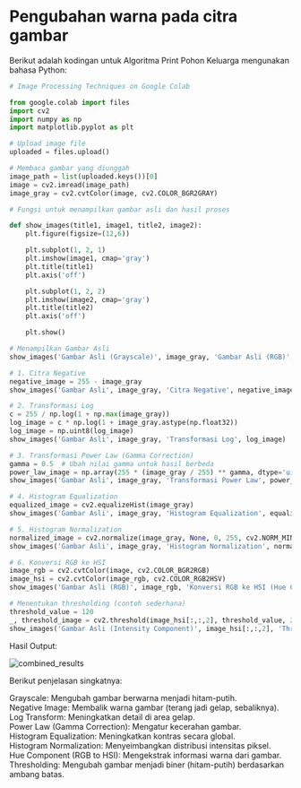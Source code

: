# Pengubahan warna pada citra gambar
Berikut adalah kodingan untuk Algoritma Print Pohon Keluarga mengunakan bahasa Python:
```python
# Image Processing Techniques on Google Colab

from google.colab import files
import cv2
import numpy as np
import matplotlib.pyplot as plt

# Upload image file
uploaded = files.upload()

# Membaca gambar yang diunggah
image_path = list(uploaded.keys())[0]
image = cv2.imread(image_path)
image_gray = cv2.cvtColor(image, cv2.COLOR_BGR2GRAY)

# Fungsi untuk menampilkan gambar asli dan hasil proses

def show_images(title1, image1, title2, image2):
    plt.figure(figsize=(12,6))

    plt.subplot(1, 2, 1)
    plt.imshow(image1, cmap='gray')
    plt.title(title1)
    plt.axis('off')

    plt.subplot(1, 2, 2)
    plt.imshow(image2, cmap='gray')
    plt.title(title2)
    plt.axis('off')

    plt.show()

# Menampilkan Gambar Asli
show_images('Gambar Asli (Grayscale)', image_gray, 'Gambar Asli (RGB)', cv2.cvtColor(image, cv2.COLOR_BGR2RGB))

# 1. Citra Negative
negative_image = 255 - image_gray
show_images('Gambar Asli', image_gray, 'Citra Negative', negative_image)

# 2. Transformasi Log
c = 255 / np.log(1 + np.max(image_gray))
log_image = c * np.log(1 + image_gray.astype(np.float32))
log_image = np.uint8(log_image)
show_images('Gambar Asli', image_gray, 'Transformasi Log', log_image)

# 3. Transformasi Power Law (Gamma Correction)
gamma = 0.5  # Ubah nilai gamma untuk hasil berbeda
power_law_image = np.array(255 * (image_gray / 255) ** gamma, dtype='uint8')
show_images('Gambar Asli', image_gray, 'Transformasi Power Law', power_law_image)

# 4. Histogram Equalization
equalized_image = cv2.equalizeHist(image_gray)
show_images('Gambar Asli', image_gray, 'Histogram Equalization', equalized_image)

# 5. Histogram Normalization
normalized_image = cv2.normalize(image_gray, None, 0, 255, cv2.NORM_MINMAX)
show_images('Gambar Asli', image_gray, 'Histogram Normalization', normalized_image)

# 6. Konversi RGB ke HSI
image_rgb = cv2.cvtColor(image, cv2.COLOR_BGR2RGB)
image_hsi = cv2.cvtColor(image_rgb, cv2.COLOR_RGB2HSV)
show_images('Gambar Asli (RGB)', image_rgb, 'Konversi RGB ke HSI (Hue Component)', image_hsi[:,:,0])

# Menentukan thresholding (contoh sederhana)
threshold_value = 120
_, threshold_image = cv2.threshold(image_hsi[:,:,2], threshold_value, 255, cv2.THRESH_BINARY)
show_images('Gambar Asli (Intensity Component)', image_hsi[:,:,2], 'Thresholding pada Komponen Intensity', threshold_image)
```
Hasil Output: 

![combined_results](https://github.com/user-attachments/assets/3d667669-d24c-4689-9d43-4a7192529dda)

Berikut penjelasan singkatnya:

Grayscale: Mengubah gambar berwarna menjadi hitam-putih. <br>
Negative Image: Membalik warna gambar (terang jadi gelap, sebaliknya).<br>
Log Transform: Meningkatkan detail di area gelap.<br>
Power Law (Gamma Correction): Mengatur kecerahan gambar.<br>
Histogram Equalization: Meningkatkan kontras secara global.<br>
Histogram Normalization: Menyeimbangkan distribusi intensitas piksel.<br>
Hue Component (RGB to HSI): Mengekstrak informasi warna dari gambar.<br>
Thresholding: Mengubah gambar menjadi biner (hitam-putih) berdasarkan ambang batas.<br>


